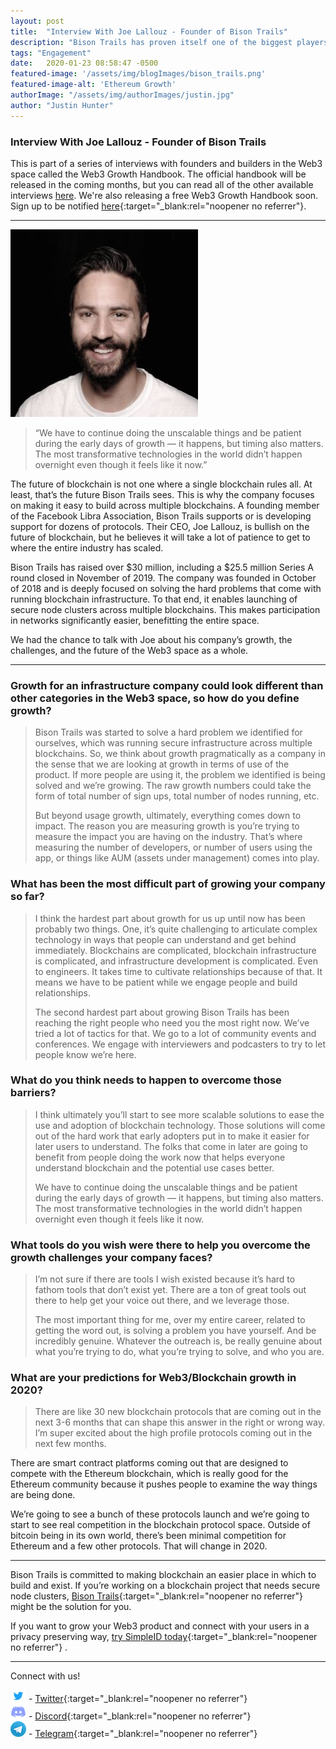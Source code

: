 ```yaml
---
layout: post
title:  "Interview With Joe Lallouz - Founder of Bison Trails"
description: "Bison Trails has proven itself one of the biggest players in the Web3 space, and their CEO, Joe Lallouz, spoke with us about growth, challenges, and the future of Web3."
tags: "Engagement"
date:   2020-01-23 08:58:47 -0500
featured-image: '/assets/img/blogImages/bison_trails.png'
featured-image-alt: 'Ethereum Growth'
authorImage: "/assets/img/authorImages/justin.jpg"
author: "Justin Hunter"
---
```

### Interview With Joe Lallouz - Founder of Bison Trails

This is part of a series of interviews with founders and builders in the Web3 space called the Web3 Growth Handbook. The official handbook will be released in the coming months, but you can read all of the other available interviews [here](https://blog.simpleid.xyz). We're also releasing a free Web3 Growth Handbook soon. Sign up to be notified [here](https://simpleid.xyz/web3growth){:target="_blank:rel="noopener no referrer"}.

---

![Joe Lallouz](/assets/img/blogImages/joe.jpg)

> “We have to continue doing the unscalable things and be patient during the early days of growth — it happens, but timing also matters. The most transformative technologies in the world didn’t happen overnight even though it feels like it now.”

The future of blockchain is not one where a single blockchain rules all. At least, that’s the future Bison Trails sees. This is why the company focuses on making it easy to build across multiple blockchains. A founding member of the Facebook Libra Association, Bison Trails supports or is developing support for dozens of protocols. Their CEO, Joe Lallouz, is bullish on the future of blockchain, but he believes it will take a lot of patience to get to where the entire industry has scaled.

Bison Trails has raised over $30 million, including a $25.5 million Series A round closed in November of 2019. The company was founded in October of 2018 and is deeply focused on solving the hard problems that come with running blockchain infrastructure. To that end, it enables launching of secure node clusters across multiple blockchains. This makes participation in networks significantly easier, benefitting the entire space. 

We had the chance to talk with Joe about his company’s growth, the challenges, and the future of the Web3 space as a whole. 

--- 

### Growth for an infrastructure company could look different than other categories in the Web3 space, so how do you define growth?
 

> Bison Trails was started to solve a hard problem we identified for ourselves, which was running secure infrastructure across multiple blockchains. So, we think about growth pragmatically as a company in the sense that we are looking at growth in terms of use of the product. If more people are using it, the problem we identified is being solved and we’re growing. The raw growth numbers could take the form of total number of sign ups, total number of nodes running, etc. 
>
> But beyond usage growth, ultimately, everything comes down to impact. The reason you are measuring growth is you’re trying to measure the impact you are having on the industry. That’s where measuring the number of developers, or number of users using the app, or things like AUM (assets under management) comes into play.

### What has been the most difficult part of growing your company so far? 


> I think the hardest part about growth for us up until now has been probably two things. One, it’s quite challenging to articulate complex technology in ways that people can understand and get behind immediately. Blockchains are complicated, blockchain infrastructure is complicated, and infrastructure development is complicated. Even to engineers. It takes time to cultivate relationships because of that. It means we have to be patient while we engage people and build relationships. 
>
> The second hardest part about growing Bison Trails has been reaching the right people who need you the most right now. We’ve tried a lot of tactics for that. We go to a lot of community events and conferences. We engage with interviewers and podcasters to try to let people know we’re here.

### What do you think needs to happen to overcome those barriers?

> I think ultimately you’ll start to see more scalable solutions to ease the use and adoption of blockchain technology. Those solutions will come out of the hard work that early adopters put in to make it easier for later users to understand. The folks that come in later are going to benefit from people doing the work now that helps everyone understand blockchain and the potential use cases better. 
>
> We have to continue doing the unscalable things and be patient during the early days of growth — it happens, but timing also matters. The most transformative technologies in the world didn’t happen overnight even though it feels like it now. 

### What tools do you wish were there to help you overcome the growth challenges your company faces?


> I’m not sure if there are tools I wish existed because it’s hard to fathom tools that don’t exist yet. There are a ton of great tools out there to help get your voice out there, and we leverage those.
>
> The most important thing for me, over my entire career, related to getting the word out, is solving a problem you have yourself. And be incredibly genuine. Whatever the outreach is, be really genuine about what you’re trying to do, what you’re trying to solve, and who you are. 

### What are your predictions for Web3/Blockchain growth in 2020?
 
>There are like 30 new blockchain protocols that are coming out in the next 3-6 months that can shape this answer in the right or wrong way. I’m super excited about the high profile protocols coming out in the next few months. 
>
There are smart contract platforms coming out that are designed to compete with the Ethereum blockchain, which is really good for the Ethereum community because it pushes people to examine the way things are being done.
>
We’re going to see a bunch of these protocols launch and we’re going to start to see real competition in the blockchain protocol space. Outside of bitcoin being in its own world, there’s been minimal competition for Ethereum and a few other protocols. That will change in 2020.

---

Bison Trails is committed to making blockchain an easier place in which to build and exist. If you’re working on a blockchain project that needs secure node clusters, [Bison Trails](https://bisontrails.co/){:target="_blank:rel="noopener no referrer"}  might be the solution for you. 

If you want to grow your Web3 product and connect with your users in a privacy preserving way, [try SimpleID today](https://simpleid.xyz){:target="_blank:rel="noopener no referrer"} .

---  

Connect with us!

![Twitter Logo](/assets/img/blogImages/twitter.png) - [Twitter](https://twitter.com/getsimplie){:target="_blank:rel="noopener no referrer"}  
![Discord Logo](/assets/img/blogImages/discord.png) - [Discord](https://discord.gg/bHVPZ39){:target="_blank:rel="noopener no referrer"}  
![Telegram Logo](/assets/img/blogImages/telegram.png) - [Telegram](https://t.me/joinchat/LUPfhRP2XZjenlEBPwEL4A){:target="_blank:rel="noopener no referrer"} 
